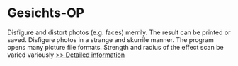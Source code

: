 # Gesichts-OP
Disfigure and distort photos (e.g. faces) merrily. The result can be printed or saved. Disfigure photos in a strange and skurrile manner. The program opens many picture file formats. Strength and radius of the effect scan be varied variously
[>> Detailed information](https://secure.shareit.com/shareit/product.html?productid=300060429&affiliateid=200057808)